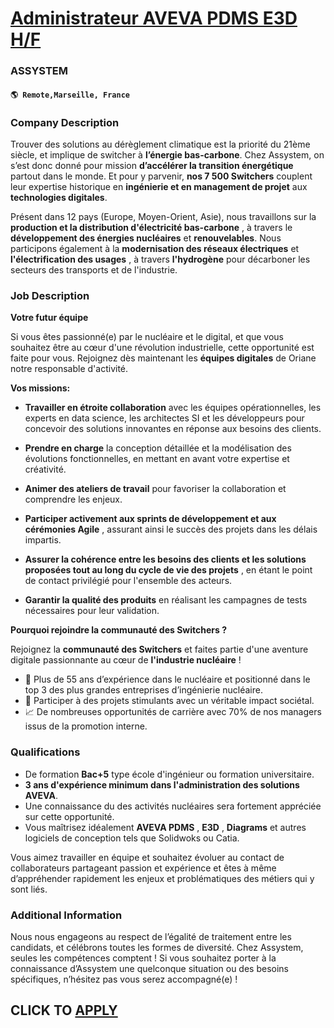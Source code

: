 # [Administrateur AVEVA PDMS E3D H/F](https://www.remotewlb.com/apply/administrateur-aveva-pdms-e3d-h-f-109581)  
### ASSYSTEM  
#### `🌎 Remote,Marseille, France`  

### **Company Description**

Trouver des solutions au dérèglement climatique est la priorité du 21ème siècle, et implique de switcher à **l’énergie bas-carbone**. Chez Assystem, on s’est donc donné pour mission **d’accélérer la transition énergétique** partout dans le monde. Et pour y parvenir, **nos 7 500 Switchers** couplent leur expertise historique en **ingénierie et en management de projet** aux **technologies digitales**.

Présent dans 12 pays (Europe, Moyen-Orient, Asie), nous travaillons sur la **production et la distribution d'électricité bas-carbone** , à travers le **développement des énergies nucléaires** et **renouvelables**. Nous participons également à la **modernisation des réseaux électriques** et **l'électrification des usages** , à travers **l'hydrogène** pour décarboner les secteurs des transports et de l'industrie.

### **Job Description**

 **Votre futur équipe**

Si vous êtes passionné(e) par le nucléaire et le digital, et que vous souhaitez être au cœur d'une révolution industrielle, cette opportunité est faite pour vous. Rejoignez dès maintenant les **équipes digitales** de Oriane notre responsable d'activité.

**Vos missions:**

  *  **Travailler en étroite collaboration** avec les équipes opérationnelles, les experts en data science, les architectes SI et les développeurs pour concevoir des solutions innovantes en réponse aux besoins des clients.

  *  **Prendre en charge** la conception détaillée et la modélisation des évolutions fonctionnelles, en mettant en avant votre expertise et créativité.

  *  **Animer des ateliers de travail** pour favoriser la collaboration et comprendre les enjeux.

  *  **Participer activement aux sprints de développement et aux cérémonies Agile** , assurant ainsi le succès des projets dans les délais impartis.

  *  **Assurer la cohérence entre les besoins des clients et les solutions proposées tout au long du cycle de vie des projets** , en étant le point de contact privilégié pour l'ensemble des acteurs.

  *  **Garantir la qualité des produits** en réalisant les campagnes de tests nécessaires pour leur validation.

 **Pourquoi rejoindre la communauté des Switchers ?**

Rejoignez la **communauté des Switchers** et faites partie d'une aventure digitale passionnante au cœur de **l'industrie nucléaire** !

  * 💪 Plus de 55 ans d’expérience dans le nucléaire et positionné dans le top 3 des plus grandes entreprises d’ingénierie nucléaire.
  * 🚀 Participer à des projets stimulants avec un véritable impact sociétal.
  * 📈 De nombreuses opportunités de carrière avec 70% de nos managers issus de la promotion interne.

###  **Qualifications**

  * De formation **Bac+5** type école d'ingénieur ou formation universitaire.
  *  **3 ans d'expérience minimum dans l'administration des solutions AVEVA**.
  * Une connaissance du des activités nucléaires sera fortement appréciée sur cette opportunité.
  * Vous maîtrisez idéalement **AVEVA PDMS** , **E3D** , **Diagrams** et autres logiciels de conception tels que Solidwoks ou Catia.

Vous aimez travailler en équipe et souhaitez évoluer au contact de collaborateurs partageant passion et expérience et êtes à même d’appréhender rapidement les enjeux et problématiques des métiers qui y sont liés.

###  **Additional Information**

Nous nous engageons au respect de l’égalité de traitement entre les candidats, et célébrons toutes les formes de diversité. Chez Assystem, seules les compétences comptent ! Si vous souhaitez porter à la connaissance d’Assystem une quelconque situation ou des besoins spécifiques, n’hésitez pas vous serez accompagné(e) !

  
## CLICK TO [APPLY](https://www.remotewlb.com/apply/administrateur-aveva-pdms-e3d-h-f-109581)


